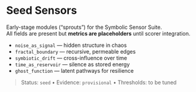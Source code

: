 # Seed Sensors


Early-stage modules (“sprouts”) for the Symbolic Sensor Suite.  
All fields are present but **metrics are placeholders** until scorer integration.

- `noise_as_signal` — hidden structure in chaos
- `fractal_boundary` — recursive, permeable edges
- `symbiotic_drift` — cross-influence over time
- `time_as_reservoir` — silence as stored energy
- `ghost_function` — latent pathways for resilience

> Status: `seed` • Evidence: `provisional` • Thresholds: to be tuned
